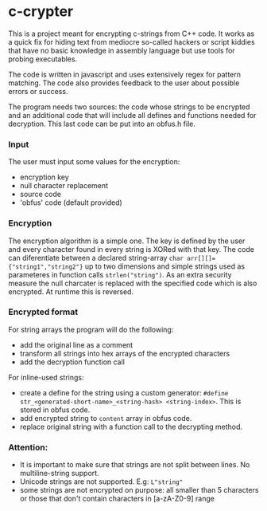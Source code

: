 # c-crypter

This is a project meant for encrypting c-strings from C++ code. It works as a quick fix for hiding text from mediocre so-called hackers or script kiddies that have no basic knowledge in assembly language but use tools for probing executables.

The code is written in javascript and uses extensively regex for pattern matching. The code also provides feedback to the user about possible errors or success.

The program needs two sources: the code whose strings to be encrypted and an additional code that will include all defines and functions needed for decryption. This last code can be put into an obfus.h file.

### Input
The user must input some values for the encryption:
- encryption key
- null character replacement
- source code
- 'obfus' code (default provided)


### Encryption
The encryption algorithm is a simple one. The key is defined by the user and every character found in every string is XORed with that key. The code can diferentiate between a declared string-array `char arr[][]={"string1","string2"}` up to two dimensions  and simple strings used as parameteres in function calls `strlen("string")`.
As an extra security measure the null charcater is replaced with the specified code which is also encrypted. At runtime this is reversed.

### Encrypted format
For string arrays the program will do the following:
- add the original line as a comment
- transform all strings into hex arrays of the encrypted characters
- add the decryption function call

For inline-used strings:
- create a define for the string using a custom generator: `#define str_<generated-short-name>_<string-hash> <string-index>`. This is stored in obfus code.
 - add encrypted string to `content` array in obfus code.
 - replace original string with a function call to the decrypting method.
 
### Attention:
- It is important to make sure that strings are not split between lines. No multiline-string support.
- Unicode strings are not supported. E.g: `L"string"`
- some strings are not encrypted on purpose: all smaller than 5 characters or those that don't contain characters in [a-zA-Z0-9] range
